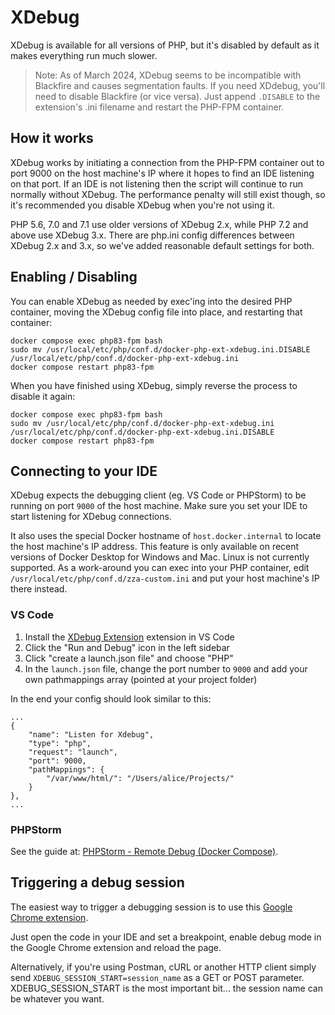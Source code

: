 # XDebug

XDebug is available for all versions of PHP, but it's disabled by default as it makes everything run much slower.

> Note: As of March 2024, XDebug seems to be incompatible with Blackfire and causes segmentation faults. If you need XDdebug, you'll need to disable Blackfire (or vice versa). Just append `.DISABLE` to the extension's .ini filename and restart the PHP-FPM container.


## How it works

XDebug works by initiating a connection from the PHP-FPM container out to port 9000 on the host machine's IP where it hopes to find an IDE listening on that port. If an IDE is not listening then the script will continue to run normally without XDebug. The performance penalty will still exist though, so it's recommended you disable XDebug when you're not using it.

PHP 5.6, 7.0 and 7.1 use older versions of XDebug 2.x, while PHP 7.2 and above use XDebug 3.x. There are php.ini config differences between XDebug 2.x and 3.x, so we've added reasonable default settings for both.


## Enabling / Disabling
You can enable XDebug as needed by exec'ing into the desired PHP container, moving the XDebug config file into place, and restarting that container:

```
docker compose exec php83-fpm bash
sudo mv /usr/local/etc/php/conf.d/docker-php-ext-xdebug.ini.DISABLE /usr/local/etc/php/conf.d/docker-php-ext-xdebug.ini
docker compose restart php83-fpm
```

When you have finished using XDebug, simply reverse the process to disable it again:

```
docker compose exec php83-fpm bash
sudo mv /usr/local/etc/php/conf.d/docker-php-ext-xdebug.ini /usr/local/etc/php/conf.d/docker-php-ext-xdebug.ini.DISABLE
docker compose restart php83-fpm
```


## Connecting to your IDE
XDebug expects the debugging client (eg. VS Code or PHPStorm) to be running on port `9000` of the host machine. Make sure you set your IDE to start listening for XDebug connections.

It also uses the special Docker hostname of `host.docker.internal` to locate the host machine's IP address. This feature is only available on recent versions of Docker Desktop for Windows and Mac. Linux is not currently supported. As a work-around you can exec into your PHP container, edit `/usr/local/etc/php/conf.d/zza-custom.ini` and put your host machine's IP there instead.

### VS Code

1. Install the [XDebug Extension](https://github.com/felixfbecker/vscode-php-debug) extension in VS Code
1. Click the "Run and Debug" icon in the left sidebar
1. Click "create a launch.json file" and choose "PHP"
1. In the `launch.json` file, change the port number to `9000` and add your own pathmappings array (pointed at your project folder)

In the end your config should look similar to this:

```
...
{
    "name": "Listen for Xdebug",
    "type": "php",
    "request": "launch",
    "port": 9000,
    "pathMappings": {
        "/var/www/html/": "/Users/alice/Projects/"
    }
},
...
```

### PHPStorm

See the guide at: [PHPStorm - Remote Debug (Docker Compose)](https://www.jetbrains.com/help/phpstorm/configuring-remote-php-interpreters.html#d36845e650).


## Triggering a debug session
The easiest way to trigger a debugging session is to use this [Google Chrome extension](https://chrome.google.com/webstore/detail/xdebug-helper/eadndfjplgieldjbigjakmdgkmoaaaoc).

Just open the code in your IDE and set a breakpoint, enable debug mode in the Google Chrome extension and reload the page.

Alternatively, if you're using Postman, cURL or another HTTP client simply send `XDEBUG_SESSION_START=session_name` as a GET or POST parameter. XDEBUG_SESSION_START is the most important bit... the session name can be whatever you want.
